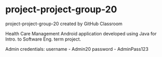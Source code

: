 # project-project-group-20
project-project-group-20 created by GitHub Classroom

Health Care Management Android application developed using Java for Intro. to Software Eng. term project.

Admin credentials:
username - Admin20
password - AdminPass123
